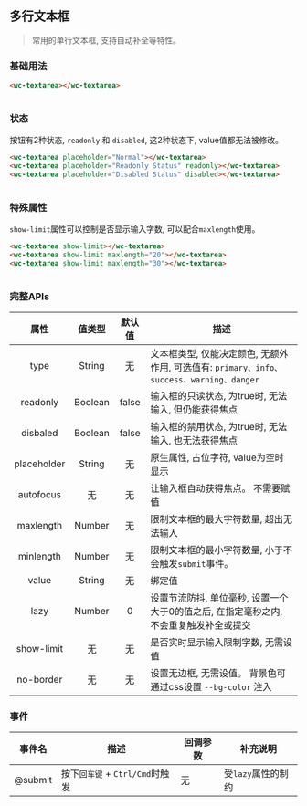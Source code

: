 ## 多行文本框
> 常用的单行文本框, 支持自动补全等特性。


### 基础用法
<style>.flex,.flex-free { display:flex;align-items:center } .flex > *,.flex-free > *{margin:0 16px}.flex > *{flex:1}.s16{--size:16px}</style>

```html
<wc-textarea></wc-textarea>
```

<section class="flex">
  <wc-textarea placeholder="Default"></wc-textarea>
  <wc-textarea placeholder="type=primary" type="primary"></wc-textarea>
  <wc-textarea placeholder="type=info" type="info"></wc-textarea>
</section>
<section class="flex">
  <wc-textarea placeholder="type=success" type="success"></wc-textarea>
  <wc-textarea placeholder="type=warning" type="warning"></wc-textarea>
  <wc-textarea placeholder="type=danger" type="danger"></wc-textarea>
</section>



### 状态
按钮有2种状态, `readonly` 和 `disabled`, 这2种状态下, value值都无法被修改。

```html
<wc-textarea placeholder="Normal"></wc-textarea>
<wc-textarea placeholder="Readonly Status" readonly></wc-textarea>
<wc-textarea placeholder="Disabled Status" disabled></wc-textarea>
```


<section class="flex">
  <wc-textarea placeholder="Normal"></wc-textarea>
  <wc-textarea placeholder="Readonly Status" readonly></wc-textarea>
  <wc-textarea placeholder="Disabled Status" disabled></wc-textarea>
</section>


### 特殊属性
`show-limit`属性可以控制是否显示输入字数, 可以配合`maxlength`使用。

```html
<wc-textarea show-limit></wc-textarea>
<wc-textarea show-limit maxlength="20"></wc-textarea>
<wc-textarea show-limit maxlength="30"></wc-textarea>
```


<section class="flex">
  <wc-textarea show-limit></wc-textarea>
  <wc-textarea show-limit maxlength="20"></wc-textarea>
  <wc-textarea show-limit maxlength="30"></wc-textarea>
</section>




### 完整APIs

|  属性  |  值类型  |   默认值   |     描述   |
|  :-:  |   :-:   |   :-:   |     -   |
|  type  |  String  |   无   |   文本框类型, 仅能决定颜色, 无额外作用, 可选值有: `primary、info、success、warning、danger`   |
|  readonly  |   Boolean  | false   |  输入框的只读状态, 为true时, 无法输入, 但仍能获得焦点  |
|  disbaled  |   Boolean  | false   |  输入框的禁用状态, 为true时, 无法输入, 也无法获得焦点 |
|  placeholder  |   String  |  无   |  原生属性, 占位字符, value为空时显示 |
|  autofocus  |   无  |  无   |  让输入框自动获得焦点。 不需要赋值   |
|  maxlength  |   Number  |  无   |  限制文本框的最大字符数量, 超出无法输入  |
|  minlength  |   Number  |  无   |  限制文本框的最小字符数量, 小于不会触发`submit`事件。   |
|  value  |   String  |   无   |  绑定值  |
|  lazy  |   Number  |   0   |  设置节流防抖, 单位毫秒, 设置一个大于0的值之后, 在指定毫秒之内, 不会重复触发补全或提交  |
|  show-limit  |  无  |   无  |   是否实时显示输入限制字数, 无需设值   |
|  no-border  |  无  |   无  |   设置无边框, 无需设值。 背景色可通过css设置 `--bg-color` 注入   |


### 事件
|  事件名  |  描述  |     回调参数   |   补充说明   |
|  :-:  |   -   |   -   |     -   |
|  @submit  |  按下`回车键` + `Ctrl/Cmd`时触发  |  无  |  受`lazy`属性的制约 |


